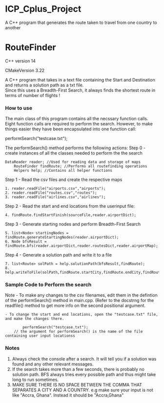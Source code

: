 # ICP_Cplus_Project
A C++ program that generates the route taken to travel from one country to another

RouteFinder
=========
C++ version 14

CMakeVersion 3.22

A C++ program that takes in a text file containing the Start and Destination and returns
a solution path as a txt file.<br/>
Since this uses a Breadth-First Search, it always finds the shortest route in terms of number of flights !


### How to use
The main class of this program contains all the necssary function calls.
Eight function calls are required to perform the search. However, to make things easier they have been encapsulated into 
one function call: 

performSearch("testcase.txt");


The performSearch() method performs the following actions:
Step 0 - create instances of all the classes needed to perform the the search
	
	DataReader reader; //Used for reading data and storage of maps
    	RouteFinder findRoute; //Performs all routefinding operations
    	Helpers help; //Contains all helper functions

Step 1 - Read the csv files and create the respective maps 

	1. reader.readFile("airports.csv","airports");
	2. reader.readFile("routes.csv","routes");
	3. reader.readFile("airlines.csv","airlines");

Step 2 - Read the start and end locations from the userinput file:

	4. findRoute.findStartFinish(sourceFile,reader.airportDict);

Step 3 - Generate starting nodes and perform Breadth-First Search

	5. list<Node> startingNodes = findRoute.generateStartingNodes(reader.airportDict);
	6. Node bfsResult = findRoute.bfs(reader.airportDict,reader.routesDict,reader.airportMap);

Step 4 - Generate a solution path and write it to a file

	7. list<Route> solPath = help.solutionPath(bfsResult,findRoute);
	8. help.writeToFile(solPath,findRoute.startCity,findRoute.endCity,findRoute.sol_patchCost);



### Sample Code to Perform the search
Note - To make any changes to the csv filenames, edit them in the defintion of the performSearch() method in main.cpp.
	(Refer to the docstrng for the readfile() method to get more info on the second positional argument.

	- To change the start and end locations, open the "testcase.txt" file, and make the changes there.
```    
        performSearch("testcase.txt");
	// the argument for performSearch() is the name of the file containing user input locationss

```                   

### Notes
1. Always check the console after a search. It will tell you if a solution was found and any other relevant messages.
2. If the search takes more than a few seconds, there is probably no solution path. BFS always tries every possible path 
and thus might take long to run sometimes.
3. MAKE SURE THERE IS NO SPACE BETWEEN THE COMMA THAT SEPARATES A CITY AND A COUNTRY.
e.g make sure your input is not like "Accra, Ghana". Instead it should be "Accra,Ghana"
